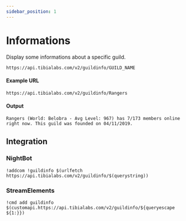 ```yaml
---
sidebar_position: 1
---
```


# Informations

Display some informations about a specific guild.

`https://api.tibialabs.com/v2/guildinfo/GUILD_NAME`

#### Example URL

`https://api.tibialabs.com/v2/guildinfo/Rangers`

#### Output

```
Rangers (World: Belobra - Avg Level: 967) has 7/173 members online right now. This guild was founded on 04/11/2019.
```

## Integration

### NightBot

```
!addcom !guildinfo $(urlfetch https://api.tibialabs.com/v2/guildinfo/$(querystring))
```

### StreamElements

```
!cmd add guildinfo $(customapi.https://api.tibialabs.com/v2/guildinfo/${queryescape ${1:}})
```

